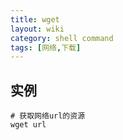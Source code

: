 ```yaml
---
title: wget
layout: wiki
category: shell command
tags: [网络,下载]
---
```



## 实例

```
# 获取网络url的资源
wget url
```
